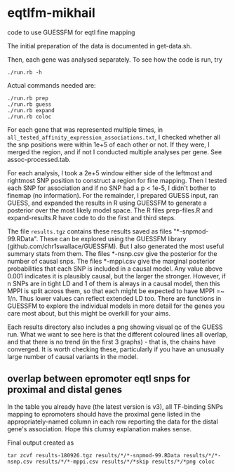 # eqtlfm-mikhail
code to use GUESSFM for eqtl fine mapping


The initial preparation of the data is documented in get-data.sh.

Then, each gene was analysed separately.  To see how the code is run, try

```
./run.rb -h
```

Actual commands needed are:

```{sh}
./run.rb prep
./run.rb guess
./run.rb expand
./run.rb coloc
```

For each gene that was represented multiple times, in `all_tested_affinity_expression_associations.txt`, I checked whether all the snp positions were within 1e+5 of each other or not.  If they were, I merged the region, and if not I conducted multiple analyses per gene. See assoc-processed.tab.

For each analysis, I took a 2e+5 window either side of the leftmost and rightmost SNP position to construct a region for fine mapping.  Then I tested each SNP for association and if no SNP had a p < 1e-5, I didn't bother to finemap (no information).  For the remainder, I prepared GUESS input, ran GUESS, and expanded the results in R using GUESSFM to generate a posterior over the most likely model space.  The R files prep-files.R and expand-results.R have code to do the first and third steps.

The file `results.tgz` contains these results saved as files "*-snpmod-99.RData".  These can be explored using the GUESSFM library (github.com/chr1swallace/GUESSFM).  But I also generated the most useful summary stats from them.  The files *-nsnp.csv give the posterior for the number of causal snps.  The files *-mppi.csv give the marginal posterior probabilities that each SNP is included in a causal model.  Any value above 0.001 indicates it is plausibly causal, but the larger the stronger.  However, if n SNPs are in tight LD and 1 of them is always in a causal model, then this MPPI is split across them, so that each might be expected to have MPPI =~ 1/n.  Thus lower values can reflect extended LD too.  There are functions in GUESSFM to explore the individual models in more detail for the genes you care most about, but this might be overkill for your aims.

Each results directory also includes a png showing visual qc of the GUESS run.  What we want to see here is that the different coloured lines all overlap, and that there is no trend (in the first 3 graphs) - that is, the chains have converged.  It is worth checking these, particularly if you have an unusually large number of causal variants in the model.

## overlap between epromoter eqtl snps for proximal and distal genes
 In the table you already have (the latest version is v3), all TF-binding SNPs mapping to epromoters should have the proximal gene listed in the appropriately-named column in each row reporting the data for the distal gene's association. Hope this clumsy explanation makes sense.

Final output created as 

```{sh}
tar zcvf results-180926.tgz results/*/*-snpmod-99.RData results/*/*-nsnp.csv results/*/*-mppi.csv results/*/*skip results/*/*png coloc
```

